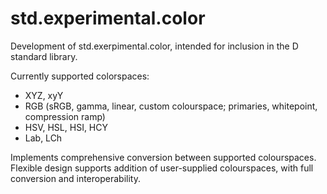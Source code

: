 std.experimental.color
======================

Development of std.exerpimental.color, intended for inclusion in the D standard library.

Currently supported colorspaces:
 - XYZ, xyY
 - RGB (sRGB, gamma, linear, custom colourspace; primaries, whitepoint, compression ramp)
 - HSV, HSL, HSI, HCY
 - Lab, LCh

Implements comprehensive conversion between supported colourspaces.
Flexible design supports addition of user-supplied colourspaces, with full conversion and interoperability.
